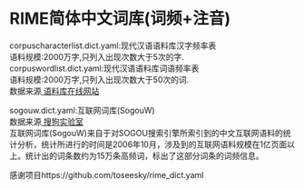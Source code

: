 RIME简体中文词库(词频+注音)
=
corpuscharacterlist.dict.yaml:现代汉语语料库汉字频率表<br>语料规模:2000万字,只列入出现次数大于5次的字.<br>
corpuswordlist.dict.yaml:现代汉语语料库词语频率表<br>语料规模:2000万字,只列入出现次数大于50次的词.<br>
数据来源[ 语料库在线网站 ](http://www.cncorpus.org)<br>

sogouw.dict.yaml:互联网词库(SogouW)<br>
数据来源[ 搜狗实验室 ](http://www.sogou.com/labs/resource/w.php)<br>
互联网词库(SogouW)来自于对SOGOU搜索引擎所索引到的中文互联网语料的统计分析，统计所进行的时间是2006年10月，涉及到的互联网语料规模在1亿页面以上。统计出的词条数约为15万条高频词，标出了这部分词条的词频信息。<br>

感谢项目https://github.com/toseesky/rime_dict.yaml
